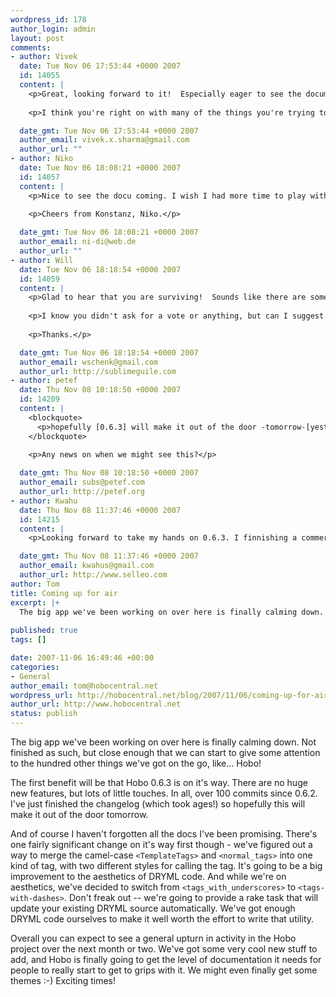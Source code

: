 ```yaml
--- 
wordpress_id: 178
author_login: admin
layout: post
comments: 
- author: Vivek
  date: Tue Nov 06 17:53:44 +0000 2007
  id: 14055
  content: |
    <p>Great, looking forward to it!  Especially eager to see the documentation.  I took a crack at getting a Hobo app up and running by piecing together the blog posts and existing docs.  So much has changed though and I ran into issues so I'm waiting for the long-awaited guide before I try to scale the peak again.</p>
    
    <p>I think you're right on with many of the things you're trying to do with Hobo. Good stuff!</p>

  date_gmt: Tue Nov 06 17:53:44 +0000 2007
  author_email: vivek.x.sharma@gmail.com
  author_url: ""
- author: Niko
  date: Tue Nov 06 18:08:21 +0000 2007
  id: 14057
  content: |
    <p>Nice to see the docu coming. I wish I had more time to play with hobo.</p>
    
    <p>Cheers from Konstanz, Niko.</p>

  date_gmt: Tue Nov 06 18:08:21 +0000 2007
  author_email: ni-di@web.de
  author_url: ""
- author: Will
  date: Tue Nov 06 18:18:54 +0000 2007
  id: 14059
  content: |
    <p>Glad to hear that you are surviving!  Sounds like there are some changes happening, certainly looking forward to seeing what it's like.</p>
    
    <p>I know you didn't ask for a vote or anything, but can I suggest you update the screen casts before you start to tackle the documentation?  It would be easier to help (for me anyway) if we could watch how you go about creating something.</p>
    
    <p>Thanks.</p>

  date_gmt: Tue Nov 06 18:18:54 +0000 2007
  author_email: wschenk@gmail.com
  author_url: http://sublimeguile.com
- author: petef
  date: Thu Nov 08 10:18:50 +0000 2007
  id: 14209
  content: |
    <blockquote>
      <p>hopefully [0.6.3] will make it out of the door -tomorrow-[yesterday].</p>
    </blockquote>
    
    <p>Any news on when we might see this?</p>

  date_gmt: Thu Nov 08 10:18:50 +0000 2007
  author_email: subs@petef.com
  author_url: http://petef.org
- author: Kwahu
  date: Thu Nov 08 11:37:46 +0000 2007
  id: 14215
  content: |
    <p>Looking forward to take my hands on 0.6.3. I finnishing a commercial application using HOBO within next few days. After it will be online I'll give u all a link to have a look ;)</p>

  date_gmt: Thu Nov 08 11:37:46 +0000 2007
  author_email: kwahus@gmail.com
  author_url: http://www.selleo.com
author: Tom
title: Coming up for air
excerpt: |+
  The big app we've been working on over here is finally calming down. Not finished as such, but close enough that we can start to give some attention to the hundred other things we've got on the go, like... Hobo!
  
published: true
tags: []

date: 2007-11-06 16:49:46 +00:00
categories: 
- General
author_email: tom@hobocentral.net
wordpress_url: http://hobocentral.net/blog/2007/11/06/coming-up-for-air/
author_url: http://www.hobocentral.net
status: publish
---
```

The big app we've been working on over here is finally calming down. Not finished as such, but close enough that we can start to give some attention to the hundred other things we've got on the go, like... Hobo!

<a id="more"></a><a id="more-178"></a>

The first benefit will be that Hobo 0.6.3 is on it's way. There are no huge new features, but lots of little touches. In all, over 100 commits since 0.6.2. I've just finished the changelog (which took ages!) so hopefully this will make it out of the door tomorrow.

And of course I haven't forgotten all the docs I've been promising. There's one fairly significant change on it's way first though - we've figured out a way to merge the camel-case `<TemplateTags>` and `<normal_tags>` into one kind of tag, with two different styles for calling the tag. It's going to be a big improvement to the aesthetics of DRYML code. And while we're on aesthetics, we've decided to switch from `<tags_with_underscores>` to `<tags-with-dashes>`. Don't freak out -- we're going to provide a rake task that will update your existing DRYML source automatically. We've got enough DRYML code ourselves to make it well worth the effort to write that utility.
        
Overall you can expect to see a general upturn in activity in the Hobo project over the next month or two. We've got some very cool new stuff to add, and Hobo is finally going to get the level of documentation it needs for people to really start to get to grips with it. We might even finally get some themes :-) Exciting times!
